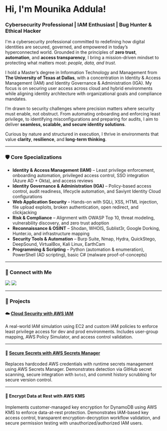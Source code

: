 <h1>Hi, I'm Mounika Addula!</h1>
<h3>Cybersecurity Professional | IAM Enthusiast | Bug Hunter & Ethical Hacker</h3>

<p>
I'm a cybersecurity professional committed to redefining how digital identities are secured, governed, and empowered in today’s hyperconnected world. Grounded in the principles of <strong>zero trust</strong>, <strong>automation</strong>, and <strong>access transparency</strong>, I bring a mission-driven mindset to protecting what matters most: <em>people, data, and trust</em>.
</p>

<p>
I hold a Master’s degree in Information Technology and Management from <strong>The University of Texas at Dallas</strong>, with a concentration in Identity & Access Management (IAM) and Identity Governance & Administration (IGA). My focus is on securing user access across cloud and hybrid environments while aligning identity architecture with organizational goals and compliance mandates.
</p>

<p>
I’m drawn to security challenges where precision matters where security must enable, not obstruct. From automating onboarding and enforcing least privilege, to identifying misconfigurations and preparing for audits, I aim to deliver <strong>seamless, scalable, and secure identity solutions</strong>.
</p>

<p>
Curious by nature and structured in execution, I thrive in environments that value <strong>clarity</strong>, <strong>resilience</strong>, and <strong>long-term thinking</strong>.
</p>

---

### 🛡️ Core Specializations

<ul>
  <li><b>Identity & Access Management (IAM)</b> – Least privilege enforcement, onboarding automation, privileged access control, SSO integration (Azure AD + Okta), and access reviews</li>
  <li><b>Identity Governance & Administration (IGA)</b> – Policy-based access control, audit readiness, lifecycle automation, and Saviynt Identity Cloud configurations</li>
  <li><b>Web Application Security</b> – Hands-on with SQLi, XSS, HTML injection, file upload exploits, broken authentication, open redirect, and clickjacking</li>
  <li><b>Risk & Compliance</b> – Alignment with OWASP Top 10, threat modeling, vulnerability discovery, and zero trust adoption</li>
  <li><b>Reconnaissance & OSINT</b> – Shodan, WHOIS, Sublist3r, Google Dorking, Hunter.io, and infrastructure mapping</li>
  <li><b>Security Tools & Automation</b> – Burp Suite, Nmap, Hydra, QuickStego, DeepSound, VirtualBox, Kali Linux, EarthCam</li>
  <li><b>Programming & Scripting</b> – Python (automation & enumeration), PowerShell (AD scripting), basic C# (malware proof-of-concepts)</li>
</ul>

---

### 🔗 Connect with Me

<p>
<a href="https://www.linkedin.com/in/addula-mounika"><img src="https://img.shields.io/badge/LinkedIn-0A66C2?style=flat&logo=linkedin&logoColor=white" /></a>
<a href="mailto:addulamounika2509@gmail.com"><img src="https://img.shields.io/badge/Gmail-D14836?style=flat&logo=gmail&logoColor=white" /></a>
</p>


---

### 🚀 Projects

#### ☁️ [Cloud Security with AWS IAM](https://github.com/addula-mounika12/aws-iam-cloud-security)   
A real-world IAM simulation using EC2 and custom IAM policies to enforce least privilege access for dev and prod environments. Includes user-group mapping, AWS Policy Simulator, and access control validation.

 

---

#### 🔐 [Secure Secrets with AWS Secrets Manager](https://github.com/addula-mounika12/-Secure-Secrets-with-AWS-Secrets-Manager) 
Replaces hardcoded AWS credentials with runtime secrets management using AWS Secrets Manager. Demonstrates detection via GitHub secret scanning, secure integration with `boto3`, and commit history scrubbing for secure version control.



---


#### 🔐 Encrypt Data at Rest with AWS KMS
Implements customer-managed key encryption for DynamoDB using AWS KMS to enforce data-at-rest protection. Demonstrates IAM-based key access control, transparent encryption-decryption workflow validation, and secure permission testing with unauthorized/authorized IAM users.
